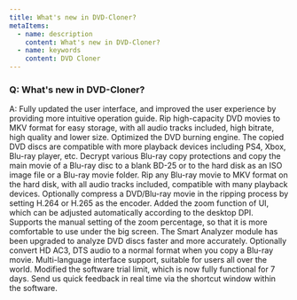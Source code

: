```yaml
---
title: What's new in DVD-Cloner?
metaItems:
  - name: description
    content: What's new in DVD-Cloner?
  - name: keywords
    content: DVD Cloner
---
```


### Q: What's new in DVD-Cloner?

A:
Fully updated the user interface, and improved the user experience by providing more intuitive operation guide.
Rip high-capacity DVD movies to MKV format for easy storage, with all audio tracks included, high bitrate, high quality and lower size.
Optimized the DVD burning engine. The copied DVD discs are compatible with more playback devices including PS4, Xbox, Blu-ray player, etc.
Decrypt various Blu-ray copy protections and copy the main movie of a Blu-ray disc to a blank BD-25 or to the hard disk as an ISO image file or a Blu-ray movie folder.
Rip any Blu-ray movie to MKV format on the hard disk, with all audio tracks included, compatible with many playback devices.
Optionally compress a DVD/Blu-ray movie in the ripping process by setting H.264 or H.265 as the encoder.
Added the zoom function of UI, which can be adjusted automatically according to the desktop DPI. Supports the manual setting of the zoom percentage, so that it is more comfortable to use under the big screen.
The Smart Analyzer module has been upgraded to analyze DVD discs faster and more accurately.
Optionally convert HD AC3, DTS audio to a normal format when you copy a Blu-ray movie.
Multi-language interface support, suitable for users all over the world.
Modified the software trial limit, which is now fully functional for 7 days.
Send us quick feedback in real time via the shortcut window within the software.
